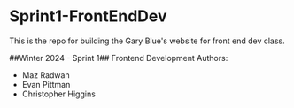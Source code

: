 # Sprint1-FrontEndDev
This is the repo for building the Gary Blue's website for front end dev class.

##Winter 2024 - Sprint 1## 
Frontend Development
Authors:
- Maz Radwan
- Evan Pittman
- Christopher Higgins
